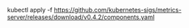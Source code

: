 kubectl apply -f https://github.com/kubernetes-sigs/metrics-server/releases/download/v0.4.2/components.yaml
